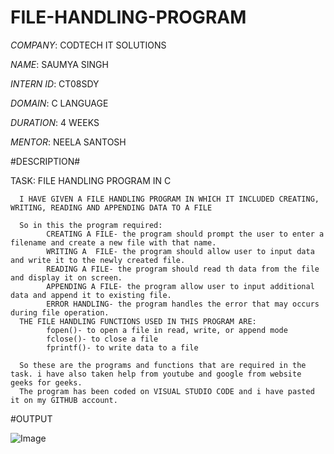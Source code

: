 # FILE-HANDLING-PROGRAM

*COMPANY*: CODTECH IT SOLUTIONS

*NAME*: SAUMYA SINGH

*INTERN ID*: CT08SDY

*DOMAIN*: C LANGUAGE

*DURATION*: 4 WEEKS

*MENTOR*: NEELA SANTOSH

#DESCRIPTION#

TASK: FILE HANDLING PROGRAM IN C 

      I HAVE GIVEN A FILE HANDLING PROGRAM IN WHICH IT INCLUDED CREATING, WRITING, READING AND APPENDING DATA TO A FILE
      
      So in this the program required:
            CREATING A FILE- the program should prompt the user to enter a filename and create a new file with that name.
            WRITING A  FILE- the program should allow user to input data and write it to the newly created file.
            READING A FILE- the program should read th data from the file and display it on screen.
            APPENDING A FILE- the program allow user to input additional data and append it to existing file.
            ERROR HANDLING- the program handles the error that may occurs during file operation.
      THE FILE HANDLING FUNCTIONS USED IN THIS PROGRAM ARE:
            fopen()- to open a file in read, write, or append mode
            fclose()- to close a file
            fprintf()- to write data to a file

      So these are the programs and functions that are required in the task. i have also taken help from youtube and google from website geeks for geeks.
      The program has been coded on VISUAL STUDIO CODE and i have pasted it on my GITHUB account.

#OUTPUT

 ![Image](https://github.com/user-attachments/assets/fc285f90-288e-4632-b0ff-3e716f1507fc)
     
